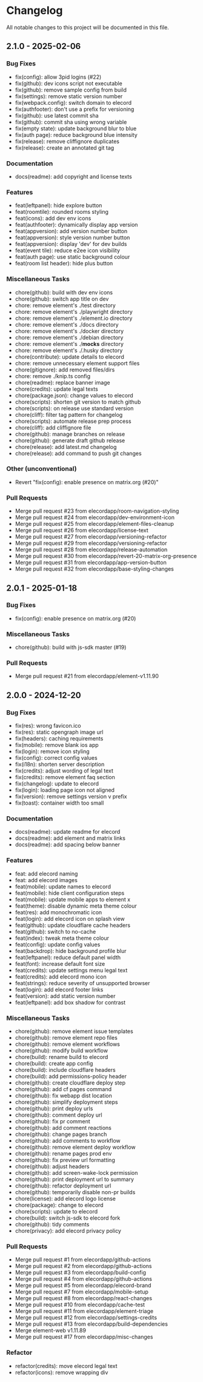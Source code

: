 # Changelog

All notable changes to this project will be documented in this file.

## 2.1.0 - 2025-02-06

### Bug Fixes

- fix(config): allow 3pid logins (#22)
- fix(github): dev icons script not executable
- fix(github): remove sample config from build
- fix(settings): remove static version number
- fix(webpack.config): switch domain to elecord
- fix(authfooter): don't use a prefix for versioning
- fix(github): use latest commit sha
- fix(github): commit sha using wrong variable
- fix(empty state): update background blur to blue
- fix(auth page): reduce background blue intensity
- fix(release): remove cliffignore duplicates
- fix(release): create an annotated git tag

### Documentation

- docs(readme): add copyright and license texts

### Features

- feat(leftpanel): hide explore button
- feat(roomtile): rounded rooms styling
- feat(icons): add dev env icons
- feat(authfooter): dynamically display app version
- feat(appversion): add version number button
- feat(appversion): style version number button
- feat(appversion): display 'dev' for dev builds
- feat(event tile): reduce e2ee icon visibility
- feat(auth page): use static background colour
- feat(room list header): hide plus button

### Miscellaneous Tasks

- chore(github): build with dev env icons
- chore(github): switch app title on dev
- chore: remove element's ./test directory
- chore: remove element's ./playwright directory
- chore: remove element's ./element.io directory
- chore: remove element's ./docs directory
- chore: remove element's ./docker directory
- chore: remove element's ./debian directory
- chore: remove element's ./__mocks__ directory
- chore: remove element's ./.husky directory
- chore(contribute): update details to elecord
- chore: remove unnecessary element support files
- chore(gitignore): add removed files/dirs
- chore: remove ./knip.ts config
- chore(readme): replace banner image
- chore(credits): update legal texts
- chore(package.json): change values to elecord
- chore(scripts): shorten git version to match github
- chore(scripts): on release use standard version
- chore(cliff): filter tag pattern for changelog
- chore(scripts): automate release prep process
- chore(cliff): add cliffignore file
- chore(github): manage branches on release
- chore(github): generate draft github release
- chore(release): add latest.md changelog
- chore(release): add command to push git changes

### Other (unconventional)

- Revert "fix(config): enable presence on matrix.org (#20)"

### Pull Requests

- Merge pull request #23 from elecordapp/room-navigation-styling
- Merge pull request #24 from elecordapp/dev-environment-icon
- Merge pull request #25 from elecordapp/element-files-cleanup
- Merge pull request #26 from elecordapp/license-text
- Merge pull request #27 from elecordapp/versioning-refactor
- Merge pull request #29 from elecordapp/versioning-refactor
- Merge pull request #28 from elecordapp/release-automation
- Merge pull request #30 from elecordapp/revert-20-matrix-org-presence
- Merge pull request #31 from elecordapp/app-version-button
- Merge pull request #32 from elecordapp/base-styling-changes

## 2.0.1 - 2025-01-18

### Bug Fixes

- fix(config): enable presence on matrix.org (#20)

### Miscellaneous Tasks

- chore(github): build with js-sdk master (#19)

### Pull Requests

- Merge pull request #21 from elecordapp/element-v1.11.90

## 2.0.0 - 2024-12-20

### Bug Fixes

- fix(res): wrong favicon.ico
- fix(res): static opengraph image url
- fix(headers): caching requirements
- fix(mobile): remove blank ios app
- fix(login): remove icon styling
- fix(config): correct config values
- fix(i18n): shorten server description
- fix(credits): adjust wording of legal text
- fix(credits): remove element faq section
- fix(changelog): update to elecord
- fix(login): loading page icon not aligned
- fix(version): remove settings version v prefix
- fix(toast): container width too small

### Documentation

- docs(readme): update readme for elecord
- docs(readme): add element and matrix links
- docs(readme): add spacing below banner

### Features

- feat: add elecord naming
- feat: add elecord images
- feat(mobile): update names to elecord
- feat(mobile): hide client configuration steps
- feat(mobile): update mobile apps to element x
- feat(theme): disable dynamic meta theme colour
- feat(res): add monochromatic icon
- feat(login): add elecord icon on splash view
- feat(github): update cloudflare cache headers
- feat(github): switch to no-cache
- feat(index): tweak meta theme colour
- feat(config): update config values
- feat(backdrop): hide background profile blur
- feat(leftpanel): reduce default panel width
- feat(font): increase default font size
- feat(credits): update settings menu legal text
- feat(credits): add elecord mono icon
- feat(strings): reduce severity of unsupported browser
- feat(login): add elecord footer links
- feat(version): add static version number
- feat(leftpanel): add box shadow for contrast

### Miscellaneous Tasks

- chore(github): remove element issue templates
- chore(github): remove element repo files
- chore(github): remove element workflows
- chore(github): modify build workflow
- chore(build): rename build to elecord
- chore(build): create app config
- chore(build): include cloudflare headers
- chore(build): add permissions-policy header
- chore(github): create cloudflare deploy step
- chore(github): add cf pages command
- chore(github): fix webapp dist location
- chore(github): simplify deployment steps
- chore(github): print deploy urls
- chore(github): comment deploy url
- chore(github): fix pr comment
- chore(github): add comment reactions
- chore(github): change pages branch
- chore(github): add comments to workflow
- chore(github): remove element deploy workflow
- chore(github): rename pages prod env
- chore(github): fix preview url formatting
- chore(github): adjust headers
- chore(github): add screen-wake-lock permission
- chore(github): print deployment url to summary
- chore(github): refactor deployment url
- chore(github): temporarily disable non-pr builds
- chore(license): add elecord logo license
- chore(package): change to elecord
- chore(scripts): update to elecord
- chore(build): switch js-sdk to elecord fork
- chore(github): tidy comments
- chore(privacy): add elecord privacy policy

### Pull Requests

- Merge pull request #1 from elecordapp/github-actions
- Merge pull request #2 from elecordapp/github-actions
- Merge pull request #3 from elecordapp/build-config
- Merge pull request #4 from elecordapp/github-actions
- Merge pull request #5 from elecordapp/elecord-brand
- Merge pull request #7 from elecordapp/mobile-setup
- Merge pull request #8 from elecordapp/react-changes
- Merge pull request #10 from elecordapp/cache-test
- Merge pull request #11 from elecordapp/element-triage
- Merge pull request #12 from elecordapp/settings-credits
- Merge pull request #13 from elecordapp/build-dependencies
- Merge element-web v1.11.89
- Merge pull request #17 from elecordapp/misc-changes

### Refactor

- refactor(credits): move elecord legal text
- refactor(icons): remove wrapping div

<!-- generated by git-cliff -->
